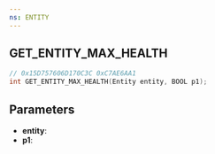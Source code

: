 ```yaml
---
ns: ENTITY
---
```

## GET_ENTITY_MAX_HEALTH

```c
// 0x15D757606D170C3C 0xC7AE6AA1
int GET_ENTITY_MAX_HEALTH(Entity entity, BOOL p1);
```

## Parameters
* **entity**:
* **p1**:

